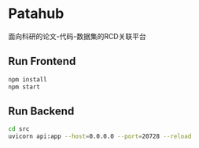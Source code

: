 # Patahub
面向科研的论文-代码-数据集的RCD关联平台

## Run Frontend

```bash
npm install
npm start
```

## Run Backend

```bash
cd src
uvicorn api:app --host=0.0.0.0 --port=20728 --reload
```
